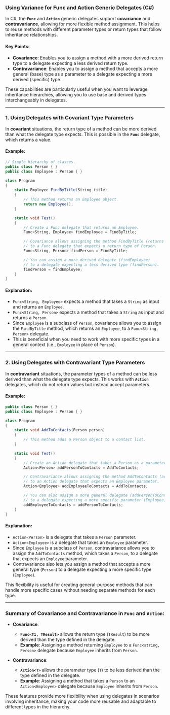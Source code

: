 ### **Using Variance for Func and Action Generic Delegates (C#)**

In C#, the **`Func`** and **`Action`** generic delegates support **covariance** and **contravariance**, allowing for more flexible method assignment. This helps to reuse methods with different parameter types or return types that follow inheritance relationships.

#### **Key Points:**
- **Covariance**: Enables you to assign a method with a more derived return type to a delegate expecting a less derived return type.
- **Contravariance**: Enables you to assign a method that accepts a more general (base) type as a parameter to a delegate expecting a more derived (specific) type.

These capabilities are particularly useful when you want to leverage inheritance hierarchies, allowing you to use base and derived types interchangeably in delegates.

---

### **1. Using Delegates with Covariant Type Parameters**

In **covariant** situations, the return type of a method can be more derived than what the delegate type expects. This is possible in the **`Func`** delegate, which returns a value.

#### **Example:**

```csharp
// Simple hierarchy of classes.  
public class Person { }  
public class Employee : Person { }

class Program  
{  
    static Employee FindByTitle(String title)  
    {  
        // This method returns an Employee object.  
        return new Employee();  
    }

    static void Test()  
    {  
        // Create a Func delegate that returns an Employee.
        Func<String, Employee> findEmployee = FindByTitle;  

        // Covariance allows assigning the method FindByTitle (returns Employee) 
        // to a Func delegate that expects a return type of Person.
        Func<String, Person> findPerson = FindByTitle;

        // You can assign a more derived delegate (findEmployee) 
        // to a delegate expecting a less derived type (findPerson).
        findPerson = findEmployee;  
    }  
}
```

#### **Explanation:**
- `Func<String, Employee>` expects a method that takes a `String` as input and returns an `Employee`.
- `Func<String, Person>` expects a method that takes a `String` as input and returns a `Person`.
- Since `Employee` is a subclass of `Person`, covariance allows you to assign the `FindByTitle` method, which returns an `Employee`, to a `Func<String, Person>` delegate.
- This is beneficial when you need to work with more specific types in a general context (i.e., `Employee` in place of `Person`).

---

### **2. Using Delegates with Contravariant Type Parameters**

In **contravariant** situations, the parameter types of a method can be less derived than what the delegate type expects. This works with **`Action`** delegates, which do not return values but instead accept parameters.

#### **Example:**

```csharp
public class Person { }  
public class Employee : Person { }

class Program  
{  
    static void AddToContacts(Person person)  
    {  
        // This method adds a Person object to a contact list.  
    }

    static void Test()  
    {  
        // Create an Action delegate that takes a Person as a parameter.
        Action<Person> addPersonToContacts = AddToContacts;  

        // Contravariance allows assigning the method AddToContacts (accepts Person)
        // to an Action delegate that expects an Employee parameter.
        Action<Employee> addEmployeeToContacts = AddToContacts;

        // You can also assign a more general delegate (addPersonToContacts) 
        // to a delegate expecting a more specific parameter (Employee).
        addEmployeeToContacts = addPersonToContacts;  
    }  
}
```

#### **Explanation:**
- `Action<Person>` is a delegate that takes a `Person` parameter.
- `Action<Employee>` is a delegate that takes an `Employee` parameter.
- Since `Employee` is a subclass of `Person`, contravariance allows you to assign the `AddToContacts` method, which takes a `Person`, to a delegate that expects an `Employee` parameter.
- Contravariance also lets you assign a method that accepts a more general type (`Person`) to a delegate expecting a more specific type (`Employee`).

This flexibility is useful for creating general-purpose methods that can handle more specific cases without needing separate methods for each type.

---

### **Summary of Covariance and Contravariance in `Func` and `Action`:**

- **Covariance**:
  - **`Func<T1, TResult>`** allows the return type (`TResult`) to be more derived than the type defined in the delegate.
  - **Example**: Assigning a method returning `Employee` to a `Func<string, Person>` delegate because `Employee` inherits from `Person`.
  
- **Contravariance**:
  - **`Action<T>`** allows the parameter type (`T`) to be less derived than the type defined in the delegate.
  - **Example**: Assigning a method that takes a `Person` to an `Action<Employee>` delegate because `Employee` inherits from `Person`.

These features provide more flexibility when using delegates in scenarios involving inheritance, making your code more reusable and adaptable to different types in the hierarchy.